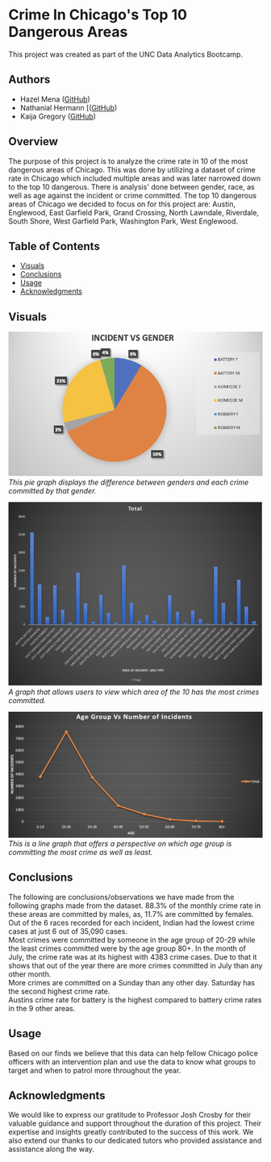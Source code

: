 # Crime In Chicago's Top 10 Dangerous Areas 
This project was created as part of the UNC Data Analytics Bootcamp.

## Authors
- Hazel Mena ([GitHub](https://github.com/hazelmena))
- Nathanial Hermann [([GitHub](https://github.com/nathanialhermann))
- Kaija Gregory ([GitHub](https://github.com/kaijaygregory))

 ## Overview
The purpose of this project is to analyze the crime rate in 10 of the most dangerous areas of Chicago. This was done by utilizing a dataset of crime rate in Chicago which included multiple areas and was later narrowed down to the top 10 dangerous. There is analysis' done between gender, race, as well as age against the incident or crime committed. The top 10 dangerous areas of Chicago we decided to focus on for this project are: Austin, Englewood, East Garfield Park, Grand Crossing, North Lawndale, Riverdale, South Shore, West Garfield Park, Washington Park, West Englewood. 

## Table of Contents
- [Visuals](#visuals)
- [Conclusions](#conclusions)
- [Usage](#usage)
- [Acknowledgments](#acknowledgments)

## Visuals

![Gender vs Incident](Visuals/GenderVsIncidentPie.png)
*This pie graph displays the difference between genders and each crime committed by that gender.*

![Area of Incident](Visuals/area.png)
*A graph that allows users to view which area of the 10 has the most crimes committed.*

![Age vs Incident](Visuals/AgeVsIncidentsLine.png)
*This is a line graph that offers a perspective on which age group is committing the most crime as well as least.*

## Conclusions
The following are conclusions/observations we have made from the following graphs made from the dataset.
88.3% of the monthly crime rate in these areas are committed by males, as, 11.7% are committed by females. 
Out of the 6 races recorded for each incident, Indian had the lowest crime cases at just 6 out of 35,090 cases.  
Most crimes were committed by someone in the age group of 20-29 while the least crimes committed were by the age group 80+. 
In the month of July, the crime rate was at its highest with 4383 crime cases. Due to that it shows that out of the year there are more crimes committed in July than any other month.  
More crimes are committed on a Sunday than any other day. Saturday has the second highest crime rate.  
Austins crime rate for battery is the highest compared to battery crime rates in the 9 other areas. 

## Usage
Based on our finds we believe that this data can help fellow Chicago police officers with an intervention plan and use the data to know what groups to target and when to patrol more throughout the year. 

## Acknowledgments 
We would like to express our gratitude to Professor Josh Crosby for their valuable guidance and support throughout the duration of this project. Their expertise and insights greatly contributed to the success of this work. We also extend our thanks to our dedicated tutors who provided assistance and assistance along the way.


